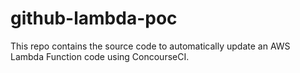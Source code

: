 # github-lambda-poc

This repo contains the source code to automatically update an AWS Lambda Function code using ConcourseCI.